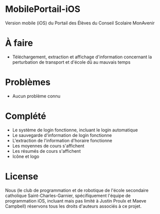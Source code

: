 # MobilePortail-iOS
Version mobile (iOS) du Portail des Élèves du Conseil Scolaire MonAvenir

# À faire
- Téléchargement, extraction et affichage d'information concernant la perturbation de transport et d'école dû au mauvais temps

# Problèmes
- Aucun problème connu

# Complété
- Le système de login fonctionne, incluant le login automatique
- Le sauvegarde d'information de login fonctionne
- L'extraction de l'information d'horaire fonctionne
- Les moyennes de cours s'affichent
- Les résumés de cours s'affichent
- Icône et logo

# License
Nous (le club de programmation et de robotique de l'école secondaire catholique Saint-Charles-Garnier, spécifiquement l'équipe de programmation iOS, incluant mais pas limité à Justin Proulx et Maeve Campbell) réservons tous les droits d'auteurs associés à ce projet.
